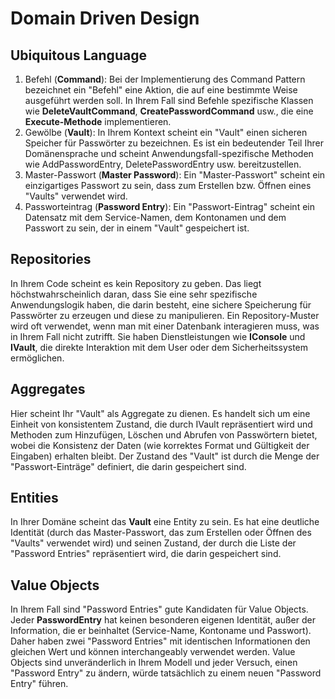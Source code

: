 # Domain Driven Design

## Ubiquitous Language

1. Befehl (**Command**): Bei der Implementierung des Command Pattern bezeichnet ein "Befehl" eine Aktion, die auf eine 
bestimmte Weise ausgeführt werden soll. In Ihrem Fall sind Befehle spezifische Klassen wie **DeleteVaultCommand**, **CreatePasswordCommand** usw., die eine **Execute-Methode** implementieren.
2. Gewölbe (**Vault**): In Ihrem Kontext scheint ein "Vault" einen sicheren Speicher für Passwörter zu bezeichnen. Es ist 
   ein bedeutender Teil Ihrer Domänensprache und scheint Anwendungsfall-spezifische Methoden wie AddPasswordEntry, DeletePasswordEntry usw. bereitzustellen.
3. Master-Passwort (**Master Password**): Ein "Master-Passwort" scheint ein einzigartiges Passwort zu sein, dass zum 
   Erstellen bzw. Öffnen eines "Vaults" verwendet wird.
4. Passworteintrag (**Password Entry**): Ein "Passwort-Eintrag" scheint ein Datensatz mit dem Service-Namen, dem 
   Kontonamen und dem Passwort zu sein, der in einem "Vault" gespeichert ist.

## Repositories

In Ihrem Code scheint es kein Repository zu geben. Das liegt höchstwahrscheinlich daran, dass Sie eine sehr spezifische Anwendungslogik haben, die darin besteht, eine sichere Speicherung für Passwörter zu erzeugen und diese zu manipulieren. Ein Repository-Muster wird oft verwendet, wenn man mit einer Datenbank interagieren muss, was in Ihrem Fall nicht zutrifft. Sie haben Dienstleistungen wie **IConsole** und **IVault**, die direkte Interaktion mit dem User oder dem Sicherheitssystem ermöglichen.

## Aggregates

Hier scheint Ihr "Vault" als Aggregate zu dienen. Es handelt sich um eine Einheit von konsistentem Zustand, die durch IVault repräsentiert wird und Methoden zum Hinzufügen, Löschen und Abrufen von Passwörtern bietet, wobei die Konsistenz der Daten (wie korrektes Format und Gültigkeit der Eingaben) erhalten bleibt. Der Zustand des "Vault" ist durch die Menge der "Passwort-Einträge" definiert, die darin gespeichert sind.

## Entities

In Ihrer Domäne scheint das **Vault** eine Entity zu sein. Es hat eine deutliche Identität (durch das Master-Passwort, 
das zum Erstellen oder Öffnen des "Vaults" verwendet wird) und seinen Zustand, der durch die Liste der "Password Entries" repräsentiert wird, die darin gespeichert sind.

## Value Objects

In Ihrem Fall sind "Password Entries" gute Kandidaten für Value Objects. Jeder **PasswordEntry** hat keinen besonderen eigenen Identität, außer der Information, die er beinhaltet (Service-Name, Kontoname und Passwort). Daher haben zwei "Password Entries" mit identischen Informationen den gleichen Wert und können interchangeably verwendet werden. Value Objects sind unveränderlich in Ihrem Modell und jeder Versuch, einen "Password Entry" zu ändern, würde tatsächlich zu einem neuen "Password Entry" führen.
